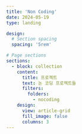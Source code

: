 ```yaml
---
title: 'Non Coding'
date: 2024-05-19
type: landing

design:
  # Section spacing
  spacing: '5rem'

# Page sections
sections:
  - block: collection
    content:
      title: 프로젝트
      text: 논 코딩 프로젝트들
      filters:
        folders:
          - nocoding
    design:
      view: article-grid
      fill_image: false
      columns: 3
---
```


